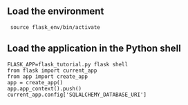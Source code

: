 ## Load the environment

     source flask_env/bin/activate

## Load the application in the Python shell

    FLASK_APP=flask_tutorial.py flask shell
    from flask import current_app
    from app import create_app
    app = create_app()
    app.app_context().push()
    current_app.config['SQLALCHEMY_DATABASE_URI']
